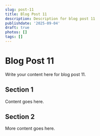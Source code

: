 ```yaml
---
slug: post-11
title: Blog Post 11
description: Description for blog post 11
publishdate: '2025-09-04'
draft: true
photos: []
tags: []
---
```

# Blog Post 11

Write your content here for blog post 11.

## Section 1

Content goes here.

## Section 2

More content goes here.
